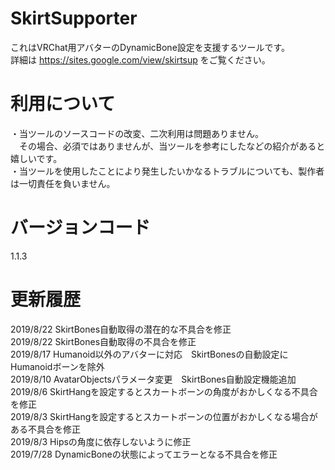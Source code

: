 # SkirtSupporter
これはVRChat用アバターのDynamicBone設定を支援するツールです。  
詳細は https://sites.google.com/view/skirtsup をご覧ください。  

# 利用について
・当ツールのソースコードの改変、二次利用は問題ありません。  
　その場合、必須ではありませんが、当ツールを参考にしたなどの紹介があると嬉しいです。  
・当ツールを使用したことにより発生したいかなるトラブルについても、製作者は一切責任を負いません。  

# バージョンコード
1.1.3

# 更新履歴
2019/8/22 SkirtBones自動取得の潜在的な不具合を修正  
2019/8/22 SkirtBones自動取得の不具合を修正  
2019/8/17 Humanoid以外のアバターに対応　SkirtBonesの自動設定にHumanoidボーンを除外  
2019/8/10 AvatarObjectsパラメータ変更　SkirtBones自動設定機能追加  
2019/8/6 SkirtHangを設定するとスカートボーンの角度がおかしくなる不具合を修正  
2019/8/3 SkirtHangを設定するとスカートボーンの位置がおかしくなる場合がある不具合を修正  
2019/8/3 Hipsの角度に依存しないように修正  
2019/7/28 DynamicBoneの状態によってエラーとなる不具合を修正  
